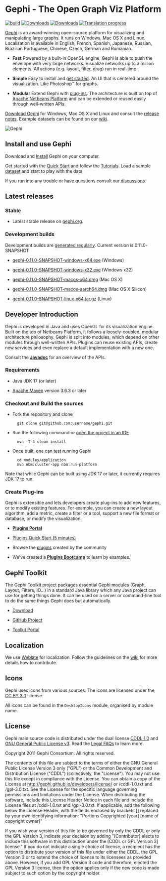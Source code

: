 # Gephi - The Open Graph Viz Platform

[![build](https://github.com/gephi/gephi/actions/workflows/build.yml/badge.svg)](https://github.com/gephi/gephi/actions/workflows/build.yml)
[![Downloads](https://img.shields.io/github/downloads/gephi/gephi/v0.10.1/total.svg)](https://github.com/gephi/gephi/releases/tag/v0.10.1)
[![Downloads](https://img.shields.io/github/downloads/gephi/gephi/total.svg)](https://github.com/gephi/gephi/releases/)
[![Translation progress](https://hosted.weblate.org/widgets/gephi/-/svg-badge.svg)](https://hosted.weblate.org/engage/gephi/?utm_source=widget)

[Gephi](http://gephi.org) is an award-winning open-source platform for visualizing and manipulating large graphs. It runs on Windows, Mac OS X and Linux. Localization is available in English, French, Spanish, Japanese, Russian, Brazilian Portuguese, Chinese, Czech, German and Romanian.

- **Fast** Powered by a built-in OpenGL engine, Gephi is able to push the envelope with very large networks. Visualize networks up to a million elements. All actions (e.g. layout, filter, drag) run in real-time.

- **Simple** Easy to install and [get started](https://gephi.github.io/users/quick-start). An UI that is centered around the visualization. Like Photoshop™ for graphs.

- **Modular** Extend Gephi with [plug-ins](https://gephi.org/plugins). The architecture is built on top of [Apache Netbeans Platform](https://netbeans.apache.org/tutorials/nbm-quick-start.html) and can be extended or reused easily through well-written APIs.

[Download Gephi](https://gephi.github.io/users/download) for Windows, Mac OS X and Linux and consult the [release notes](https://github.com/gephi/gephi/releases). Example datasets can be found on our [wiki](https://github.com/gephi/gephi/wiki/Datasets).

![Gephi](https://gephi.github.io/images/screenshots/select-tool-mini.png)

## Install and use Gephi

Download and [Install](https://gephi.github.io/users/install/) Gephi on your computer. 

Get started with the [Quick Start](https://gephi.github.io/users/quick-start/) and follow the [Tutorials](https://gephi.github.io/users/). Load a sample [dataset](https://github.com/gephi/gephi/wiki/Datasets) and start to play with the data.

If you run into any trouble or have questions consult our [discussions](https://github.com/gephi/gephi/discussions).

## Latest releases

### Stable

- Latest stable release on [gephi.org](https://gephi.org/users/download/).

### Development builds

Development builds are [generated regularly](https://github.com/gephi/gephi/actions/workflows/release.yml?query=is%3Asuccess++). Current version is 0.11.0-SNAPSHOT

- [gephi-0.11.0-SNAPSHOT-windows-x64.exe](https://oss.sonatype.org/service/local/artifact/maven/content?r=snapshots&g=org.gephi&a=gephi&v=0.11.0-SNAPSHOT&c=windows-x64&p=exe) (Windows)

- [gephi-0.11.0-SNAPSHOT-windows-x32.exe](https://oss.sonatype.org/service/local/artifact/maven/content?r=snapshots&g=org.gephi&a=gephi&v=0.11.0-SNAPSHOT&c=windows-x32&p=exe) (Windows x32)

- [gephi-0.11.0-SNAPSHOT-macos-x64.dmg](https://oss.sonatype.org/service/local/artifact/maven/content?r=snapshots&g=org.gephi&a=gephi&v=0.11.0-SNAPSHOT&c=macos-x64&p=dmg) (Mac OS X)

- [gephi-0.11.0-SNAPSHOT-macos-aarch64.dmg](https://oss.sonatype.org/service/local/artifact/maven/content?r=snapshots&g=org.gephi&a=gephi&v=0.11.0-SNAPSHOT&c=macos-aarch64&p=dmg) (Mac OS X Silicon)

- [gephi-0.11.0-SNAPSHOT-linux-x64.tar.gz](https://oss.sonatype.org/service/local/artifact/maven/content?r=snapshots&g=org.gephi&a=gephi&v=0.11.0-SNAPSHOT&c=linux-x64&p=tar.gz) (Linux)

## Developer Introduction

Gephi is developed in Java and uses OpenGL for its visualization engine. Built on the top of Netbeans Platform, it follows a loosely-coupled, modular architecture philosophy. Gephi is split into modules, which depend on other modules through well-written APIs. Plugins can reuse existing APIs, create new services and even replace a default implementation with a new one.

Consult the [**Javadoc**](https://javadoc.io/doc/org.gephi/gephi/latest/index.html) for an overview of the APIs.

### Requirements

- Java JDK 17 (or later)

- [Apache Maven](http://maven.apache.org/) version 3.6.3 or later

### Checkout and Build the sources

- Fork the repository and clone

        git clone git@github.com:username/gephi.git

- Run the following command or [open the project in an IDE](https://github.com/gephi/gephi/wiki/How-to-build-Gephi)

        mvn -T 4 clean install

- Once built, one can test running Gephi

		cd modules/application
		mvn nbm:cluster-app nbm:run-platform

Note that while Gephi can be built using JDK 17 or later, it currently requires JDK 17 to run.

### Create Plug-ins

Gephi is extensible and lets developers create plug-ins to add new features, or to modify existing features. For example, you can create a new layout algorithm, add a metric, create a filter or a tool, support a new file format or database, or modify the visualization.

- [**Plugins Portal**](https://github.com/gephi/gephi/wiki/Plugins)

- [Plugins Quick Start (5 minutes)](https://github.com/gephi/gephi/wiki/Plugin-Quick-Start)

- Browse the [plugins](https://gephi.org/plugins) created by the community

- We've created a [**Plugins Bootcamp**](https://github.com/gephi/gephi-plugins-bootcamp) to learn by examples.

## Gephi Toolkit

The Gephi Toolkit project packages essential Gephi modules (Graph, Layout, Filters, IO…) in a standard Java library which any Java project can use for getting things done. It can be used on a server or command-line tool to do the same things Gephi does but automatically.

- [Download](https://gephi.org/toolkit/)

- [GitHub Project](https://github.com/gephi/gephi-toolkit)

- [Toolkit Portal](https://github.com/gephi/gephi/wiki/Toolkit)

## Localization

We use [Weblate](https://hosted.weblate.org/projects/gephi/) for localization. Follow the guidelines on the [wiki](https://github.com/gephi/gephi/wiki/Localization) for more details how to contribute.

## Icons

Gephi uses icons from various sources. The icons are licensed under the [CC BY 3.0](https://creativecommons.org/licenses/by/3.0/) license.

All icons can be found in the `DesktopIcons` module, organised by module name.

## License

Gephi main source code is distributed under the dual license [CDDL 1.0](http://www.opensource.org/licenses/CDDL-1.0) and [GNU General Public License v3](http://www.gnu.org/licenses/gpl.html). Read the [Legal FAQs](http://gephi.github.io/legal/faq/)  to learn more.
	
Copyright 2011 Gephi Consortium. All rights reserved.

The contents of this file are subject to the terms of either the GNU
General Public License Version 3 only ("GPL") or the Common
Development and Distribution License ("CDDL") (collectively, the
"License"). You may not use this file except in compliance with the
License. You can obtain a copy of the License at
http://gephi.github.io/developers/license/
or /cddl-1.0.txt and /gpl-3.0.txt. See the License for the
specific language governing permissions and limitations under the
License.  When distributing the software, include this License Header
Notice in each file and include the License files at
/cddl-1.0.txt and /gpl-3.0.txt. If applicable, add the following below the
License Header, with the fields enclosed by brackets [] replaced by
your own identifying information:
"Portions Copyrighted [year] [name of copyright owner]"

If you wish your version of this file to be governed by only the CDDL
or only the GPL Version 3, indicate your decision by adding
"[Contributor] elects to include this software in this distribution
under the [CDDL or GPL Version 3] license." If you do not indicate a
single choice of license, a recipient has the option to distribute
your version of this file under either the CDDL, the GPL Version 3 or
to extend the choice of license to its licensees as provided above.
However, if you add GPL Version 3 code and therefore, elected the GPL
Version 3 license, then the option applies only if the new code is
made subject to such option by the copyright holder.

